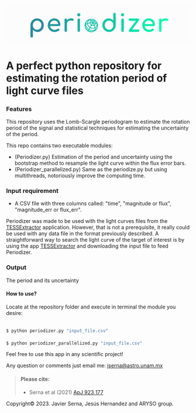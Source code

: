 <img src="https://github.com/javiserna/Periodize/blob/main/periodizer_logo.png?raw=true"/>

# A perfect python repository for estimating the rotation period of light curve files


### Features
This repository uses the Lomb-Scargle periodogram to estimate the rotation period of the signal and statistical techniques for estimating the uncertainty of the period.

This repo contains two executable modules:
* (Periodizer.py) Estimation of the period and uncertainty using the bootstrap method to resample the light curve within the flux error bars.
* (Periodizer_parallelized.py) Same as the periodize.py but using multithreads, notoriously improve the computing time.

### Input requirement

* A CSV file with three columns called: "time", "magnitude or flux", "magnitude_err or flux_err".

Periodizer was made to be used with the light curves files from the [TESSExtractor](https://www.tessextractor.app/) application. However, that is not a  prerequisite, it really could be used with any data file in the format previously described. 
A straightforward way to search the light curve of the target of interest is by using the app [TESSExtractor](https://www.tessextractor.app/) and downloading the input file to feed Periodizer.

### Output

The period and its uncertainty

#### How to use?
Locate at the repository folder and execute in terminal the module you desire:

```zsh

$ python periodizer.py "input_file.csv"

$ python periodizer_parallelized.py "input_file.csv"

```

Feel free to use this app in any scientific project!

Any question or comments just email me:
jserna@astro.unam.mx

>#### Please cite:
>
>- Serna et al (2021) [ApJ 923 177](https://doi.org/10.3847/1538-4357/AC300A)
> 

Copyright© 2023.
Javier Serna, Jesús Hernandez and ARYSO group.
